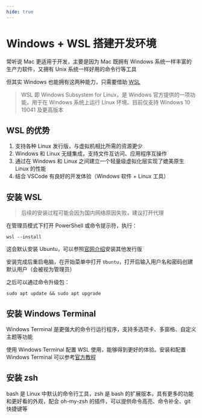 ```yaml
---
hide: true
---
```


# Windows + WSL 搭建开发环境

常听说 Mac 更适用于开发，主要是因为 Mac 既拥有 Windows 系统一样丰富的生产力软件，又拥有 Unix 系统一样好用的命令行等工具

但其实 Windows 也能拥有这两种能力，只需要借助 [WSL](https://learn.microsoft.com/zh-cn/windows/wsl/)

> WSL 即 Windows Subsystem for Linux，是 Windows 官方提供的一项功能，用于在 Windows 系统上运行 Linux 环境。目前仅支持 Windows 10 19041 及更高版本

## WSL 的优势

1. 支持各种 Linux 发行版，与虚拟机相比所需的资源更少
2. Windows 和 Linux 无缝集成，支持文件互访问、应用程序互操作
3. 通过在 Windows 和 Linux 之间建立一个轻量级虚拟化层实现了媲美原生 Linux 的性能
4. 结合 VSCode 有良好的开发体验（Windows 软件 + Linux 工具）

## 安装 WSL

> 后续的安装过程可能会因为国内网络原因失败，建议打开代理

在管理员模式下打开 PowerShell 或命令提示符，执行：

```shell
wsl --install
```

这会默认安装 Ubuntu，可以参照[官网介绍](https://learn.microsoft.com/zh-cn/windows/wsl/install#change-the-default-linux-distribution-installed)安装其他发行版

安装完成后重启电脑，在开始菜单中打开 `Ubuntu`，打开后输入用户名和密码创建默认用户（会被视为管理员）

之后可以通过命令升级包：

```shell
sudo apt update && sudo apt upgrade
```

## 安装 Windows Terminal

Windows Terminal 是更强大的命令行运行程序，支持多选项卡、多窗格、自定义主题等功能

使用 Windows Terminal 配置 WSL 使用，能够得到更好的体验。安装和配置 Windows Terminal 可以参考[官方教程](https://learn.microsoft.com/zh-cn/windows/wsl/setup/environment#set-up-windows-terminal)

## 安装 zsh

bash 是 Linux 中默认的命令行工具，zsh 是 bash 的扩展版本，具有更多的功能和更好看的外观，配合 oh-my-zsh 的插件，可以提供命令高亮、命令补全、git 快捷键等

